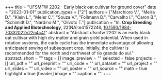 +++
title = "UFSMFW 2202 - Early black oat cultivar for ground cover"
date = "2023-01-01"
publication_types = ["2"]
authors = ["Marchioro V.", "Meira D.", "Klein L.", "Meier C.", "Souza V.", "Follmann D.", "Carvalho I.", "Caron B.", "Schimidt D.", "Nardino M.", "Olivoto T."]
publication = "In: **Crop Breeding and Applied Biotechnology**, 22(NA):e41572246, [10.1590/1984-70332022v22n4c41](10.1590/1984-70332022v22n4c41)"
abstract = "Abstract ufsmfw 2202 is an early black oat cultivar with high dry matter and grain yield potential. When used in rotation systems, the early cycle has the immediate advantage of allowing anticipated sowing of subsequent crop. Initially, the cultivar is recommended for the north and northwest of rio grande do sul."
abstract_short = ""
tags = []
image_preview = ""
selected = false
projects = []
url_pdf = ""
url_preprint = ""
url_code = ""
url_dataset = ""
url_project = ""
url_slides = ""
url_video = ""
url_poster = ""
url_source = ""
math = true
highlight = true
[header]
image = ""
caption = ""
+++
